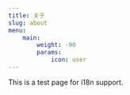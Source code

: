 ```yaml
---
title: 关于 
slug: about
menu:
    main: 
        weight: -90
        params:
            icon: user
---
```


This is a test page for i18n support.